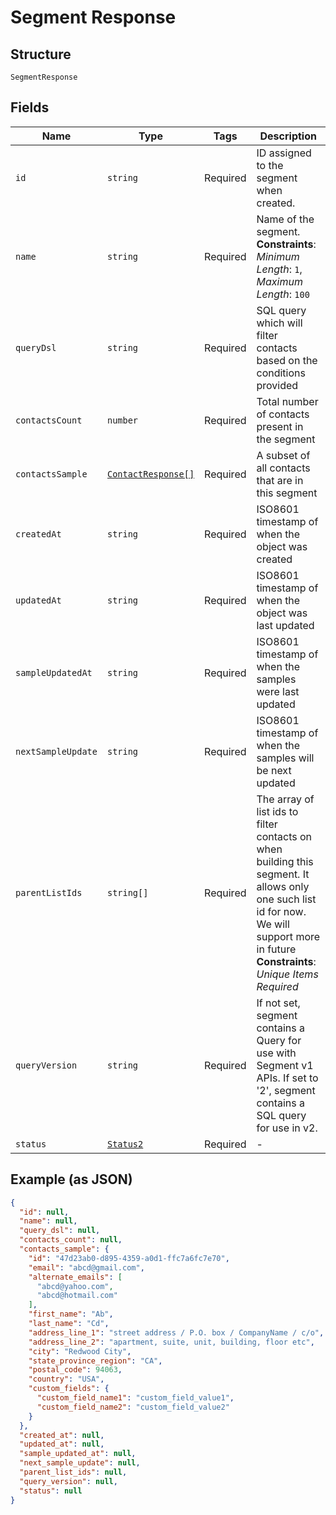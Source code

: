 
# Segment Response

## Structure

`SegmentResponse`

## Fields

| Name | Type | Tags | Description |
|  --- | --- | --- | --- |
| `id` | `string` | Required | ID assigned to the segment when created. |
| `name` | `string` | Required | Name of the segment.<br>**Constraints**: *Minimum Length*: `1`, *Maximum Length*: `100` |
| `queryDsl` | `string` | Required | SQL query which will filter contacts based on the conditions provided |
| `contactsCount` | `number` | Required | Total number of contacts present in the segment |
| `contactsSample` | [`ContactResponse[]`](../../doc/models/contact-response.md) | Required | A subset of all contacts that are in this segment |
| `createdAt` | `string` | Required | ISO8601 timestamp of when the object was created |
| `updatedAt` | `string` | Required | ISO8601 timestamp of when the object was last updated |
| `sampleUpdatedAt` | `string` | Required | ISO8601 timestamp of when the samples were last updated |
| `nextSampleUpdate` | `string` | Required | ISO8601 timestamp of when the samples will be next updated |
| `parentListIds` | `string[]` | Required | The array of list ids to filter contacts on when building this segment. It allows only one such list id for now. We will support more in future<br>**Constraints**: *Unique Items Required* |
| `queryVersion` | `string` | Required | If not set, segment contains a Query for use with Segment v1 APIs. If set to '2', segment contains a SQL query for use in v2. |
| `status` | [`Status2`](../../doc/models/status-2.md) | Required | - |

## Example (as JSON)

```json
{
  "id": null,
  "name": null,
  "query_dsl": null,
  "contacts_count": null,
  "contacts_sample": {
    "id": "47d23ab0-d895-4359-a0d1-ffc7a6fc7e70",
    "email": "abcd@gmail.com",
    "alternate_emails": [
      "abcd@yahoo.com",
      "abcd@hotmail.com"
    ],
    "first_name": "Ab",
    "last_name": "Cd",
    "address_line_1": "street address / P.O. box / CompanyName / c/o",
    "address_line_2": "apartment, suite, unit, building, floor etc",
    "city": "Redwood City",
    "state_province_region": "CA",
    "postal_code": 94063,
    "country": "USA",
    "custom_fields": {
      "custom_field_name1": "custom_field_value1",
      "custom_field_name2": "custom_field_value2"
    }
  },
  "created_at": null,
  "updated_at": null,
  "sample_updated_at": null,
  "next_sample_update": null,
  "parent_list_ids": null,
  "query_version": null,
  "status": null
}
```

